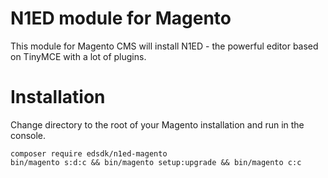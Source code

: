 # N1ED module for Magento

This module for Magento CMS will install N1ED - the powerful editor based on TinyMCE with a lot of plugins.

# Installation

Change directory to the root of your Magento installation and run in the console.

```
composer require edsdk/n1ed-magento
bin/magento s:d:c && bin/magento setup:upgrade && bin/magento c:c
```




